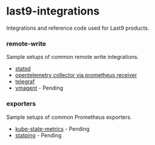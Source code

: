 # last9-integrations

Integrations and reference code used for Last9 products.

### remote-write

Sample setups of common remote write integrations.

- [statsd](./levitate/remote-write/statsd)
- [opentelemetry collector via prometheus receiver](./levitate/remote-write/opentelemetry-collector/prometheus-receiver)
- [telegraf](./levitate/remote-write/telegraf)
- [vmagent](./levitate/remote-write/vmagent) - Pending

### exporters

Sample setups of common Prometheus exporters.

- [kube-state-metrics](./levitate/exporter/kube-state-metrics) - Pending
- [statping](./levitate/exporter/statping) - Pending
